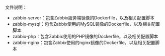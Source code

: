 文件说明：
- zabbix-server：包含Zabbix服务端镜像的Dockerfile，以及相关配置脚本
- zabbix-mysql：包含Zabbix使用的MySQL镜像的Dockerfile，以及相关配置脚本
- zabbix-php：包含Zabbix使用的PHP镜像的Dockerfile，以及相关配置脚本
- zabbix-nginx：包含Zabbix使用的nginx镜像的Dockerfile，以及相关配置脚本

